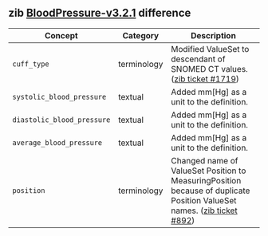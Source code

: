 ## zib [BloodPressure-v3.2.1](https://zibs.nl/wiki/BloodPressure-v3.2.1(2020EN)) difference

| Concept         | Category          | Description                             | 
|-----------------|-------------------|-----------------------------------------|
|`cuff_type` | terminology | Modified ValueSet to descendant of SNOMED CT values. ([zib ticket #1719](https://bits.nictiz.nl/browse/ZIB-1719)) |
| `systolic_blood_pressure`  | textual| Added mm[Hg] as a unit to the definition. |
| `diastolic_blood_pressure` | textual |Added mm[Hg] as a unit to the definition. |
| `average_blood_pressure` |  textual | Added mm[Hg] as a unit to the definition. |
|`position` | terminology |  Changed name of ValueSet Position to MeasuringPosition because of duplicate Position ValueSet names. ([zib ticket #892](https://bits.nictiz.nl/browse/ZIB-892)) |